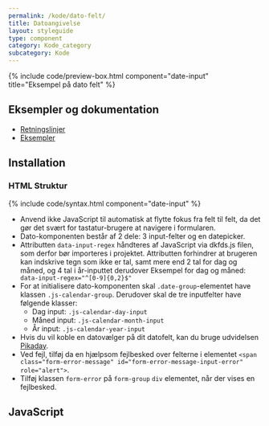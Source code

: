```yaml
---
permalink: /kode/dato-felt/
title: Datoangivelse
layout: styleguide
type: component
category: Kode_category
subcategory: Kode
---
```


{% include code/preview-box.html component="date-input" title="Eksempel på dato felt" %}

## Eksempler og dokumentation
<ul class="nobullet-list">
    <li><a href="/komponenter/dato-felt/#retningslinjer">Retningslinjer</a></li>
    <li><a href="/komponenter/dato-felt/">Eksempler</a></li>
</ul>

## Installation

### HTML Struktur

{% include code/syntax.html component="date-input" %}

- Anvend ikke JavaScript til automatisk at flytte fokus fra felt til felt, da det gør det svært for tastatur-brugere at navigere i formularen.
- Dato-komponenten består af 2 dele: 3 input-felter og en datepicker.
- Attributten `data-input-regex` håndteres af JavaScript via dkfds.js filen, som derfor bør importeres i projektet.
Attributten forhindrer at brugeren kan indskrive tegn som ikke er tal, samt mere end 2 tal for dag og måned, og 4 tal i år-inputtet derudover  Eksempel for dag og måned: ` data-input-regex="^[0-9]{0,2}$"`
- For at initialisere dato-komponenten skal `.date-group`-elementet have klassen `.js-calendar-group`. Derudover skal de tre inputfelter have følgende klasser:
    - Dag input: `.js-calendar-day-input`
    - Måned input: `.js-calendar-month-input`
    - År input: `.js-calendar-year-input`
- Hvis du vil koble en datovælger på dit datofelt, kan du bruge udvidelsen <a href="/udvidelser/pikaday/">Pikaday</a>.
- Ved fejl, tilføj da en hjælpsom fejlbesked over felterne i elementet `<span class="form-error-message" id="form-error-message-input-error" role="alert">`. 
- Tilføj klassen `form-error` på `form-group` `div` elementet, når der vises en fejlbesked.

## JavaScript
